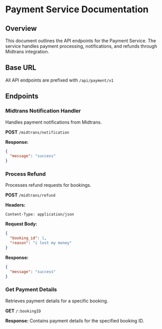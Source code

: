 # Payment Service Documentation

## Overview
This document outlines the API endpoints for the Payment Service. The service handles payment processing, notifications, and refunds through Midtrans integration.

## Base URL
All API endpoints are prefixed with `/api/payment/v1`

## Endpoints

### Midtrans Notification Handler
Handles payment notifications from Midtrans.

**POST** `/midtrans/notification`

**Response:**
```json
{
  "message": "success"
}
```

### Process Refund
Processes refund requests for bookings.

**POST** `/midtrans/refund`

**Headers:**
```
Content-Type: application/json
```

**Request Body:**
```json
{
  "booking_id": 1,
  "reason": "i lost my money"
}
```

**Response:**
```json
{
  "message": "success"
}
```

### Get Payment Details
Retrieves payment details for a specific booking.

**GET** `/:bookingID`

**Response:**
Contains payment details for the specified booking ID.